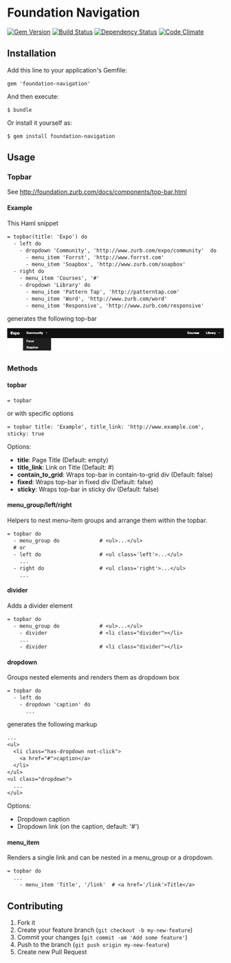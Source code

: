 # Foundation Navigation

[![Gem Version](https://badge.fury.io/rb/foundation-navigation.png)](http://badge.fury.io/rb/foundation-navigation)
[![Build Status](https://secure.travis-ci.org/kpricorn/foundation-navigation.png)](http://travis-ci.org/kpricorn/foundation-navigation)
[![Dependency Status](https://gemnasium.com/kpricorn/foundation-navigation.png)](https://gemnasium.com/kpricorn/foundation-navigation)
[![Code Climate](https://codeclimate.com/github/kpricorn/foundation-navigation.png)](https://codeclimate.com/github/kpricorn/foundation-navigation)

## Installation

Add this line to your application's Gemfile:

    gem 'foundation-navigation'

And then execute:

    $ bundle

Or install it yourself as:

    $ gem install foundation-navigation

## Usage

### Topbar

See <http://foundation.zurb.com/docs/components/top-bar.html>

#### Example

This Haml snippet

    = topbar(title: 'Expo') do
      - left do
        - dropdown 'Community', 'http://www.zurb.com/expo/community'  do
          - menu_item 'Forrst', 'http://www.forrst.com'
          - menu_item 'Soapbox', 'http://www.zurb.com/soapbox'
      - right do
        - menu_item 'Courses', '#'
        - dropdown 'Library' do
          - menu_item 'Pattern Tap', 'http://patterntap.com'
          - menu_item 'Word', 'http://www.zurb.com/word'
          - menu_item 'Responsive', 'http://www.zurb.com/responsive'

generates the following top-bar

![Sample Top Bar](images/menu_sample.png "Sample top-bar with expanded dropdown")

### Methods

#### topbar ####

    = topbar

or with specific options

    = topbar title: 'Example', title_link: 'http://www.example.com', sticky: true

Options:

* __title__: Page Title (Default: empty)
* __title_link__: Link on Title (Default: #)
* __contain_to_grid__: Wraps top-bar in contain-to-grid div (Default: false)
* __fixed__: Wraps top-bar in fixed div (Default: false)
* __sticky__: Wraps top-bar in sticky div (Default: false)

#### menu_group/left/right ####

Helpers to nest menu-item groups and arrange them within the topbar.

    = topbar do
      - menu_group do             # <ul>...</ul>
      # or
      - left do                   # <ul class='left'>...</ul>
        ...
      - right do                  # <ul class='right'>...</ul>
        ...

#### divider ####

Adds a divider element

    = topbar do
      - menu_group do             # <ul>...</ul>
        - divider                 # <li class="divider"></li>
        ...
        - divider                 # <li class="divider"></li>

#### dropdown ####

Groups nested elements and renders them as dropdown box

    = topbar do
      - left do
        - dropdown 'caption' do
          ...

generates the following markup

    ...
    <ul>
      <li class="has-dropdown not-click">
        <a href="#">caption</a>
      </li>
    </ul>
    <ul class="dropdown">
      ...
    </ul>

Options:

* Dropdown caption
* Dropdown link (on the caption, default: '#')

#### menu_item ####

Renders a single link and can be nested in a menu_group or a dropdown.

    = topbar do
      ...
        - menu_item 'Title', '/link'  # <a href='/link'>Title</a>

## Contributing

1. Fork it
2. Create your feature branch (`git checkout -b my-new-feature`)
3. Commit your changes (`git commit -am 'Add some feature'`)
4. Push to the branch (`git push origin my-new-feature`)
5. Create new Pull Request

